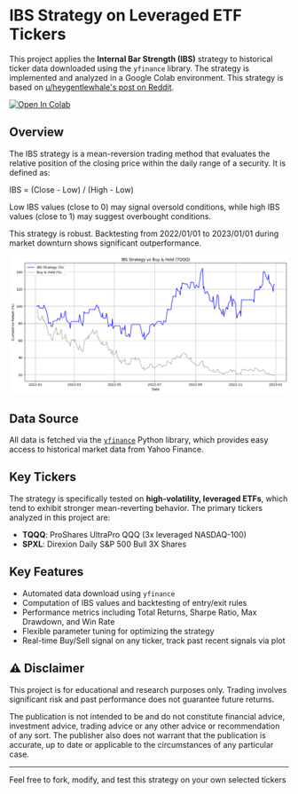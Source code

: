 # IBS Strategy on Leveraged ETF Tickers

This project applies the **Internal Bar Strength (IBS)** strategy to historical ticker data downloaded using the `yfinance` library. The strategy is implemented and analyzed in a Google Colab environment. This strategy is based on [u/heygentlewhale's post on Reddit](https://www.reddit.com/r/TQQQ/comments/1l63i0i/tqqq_internal_bar_strength_strategy_that_made_me/?utm_source=share&utm_medium=web3x&utm_name=web3xcss&utm_term=1&utm_content=share_button).

[![Open In Colab](https://colab.research.google.com/assets/colab-badge.svg)](https://colab.research.google.com/github/CazSyd/IBS-Strategy/IBS_strategy.ipynb)

## Overview

The IBS strategy is a mean-reversion trading method that evaluates the relative position of the closing price within the daily range of a security. It is defined as:

IBS = (Close - Low) / (High - Low)

Low IBS values (close to 0) may signal oversold conditions, while high IBS values (close to 1) may suggest overbought conditions.

This strategy is robust. Backtesting from 2022/01/01 to 2023/01/01 during market downturn shows significant outperformance.

![2022-2023 Backtest Results on TQQQ](20222023backtest.png)

## Data Source

All data is fetched via the [`yfinance`](https://github.com/ranaroussi/yfinance) Python library, which provides easy access to historical market data from Yahoo Finance.

## Key Tickers

The strategy is specifically tested on **high-volatility, leveraged ETFs**, which tend to exhibit stronger mean-reverting behavior. The primary tickers analyzed in this project are:

- **TQQQ**: ProShares UltraPro QQQ (3x leveraged NASDAQ-100)
- **SPXL**: Direxion Daily S&P 500 Bull 3X Shares

## Key Features

- Automated data download using `yfinance`
- Computation of IBS values and backtesting of entry/exit rules
- Performance metrics including Total Returns, Sharpe Ratio, Max Drawdown, and Win Rate
- Flexible parameter tuning for optimizing the strategy
- Real-time Buy/Sell signal on any ticker, track past recent signals via plot 

## ⚠️ Disclaimer

This project is for educational and research purposes only. Trading involves significant risk and past performance does not guarantee future returns.

The publication is not intended to be and do not constitute financial advice, investment advice, trading advice or any other advice or recommendation of any sort. The publisher also does not warrant that the publication is accurate, up to date or applicable to the circumstances of any particular case.

---

Feel free to fork, modify, and test this strategy on your own selected tickers 
